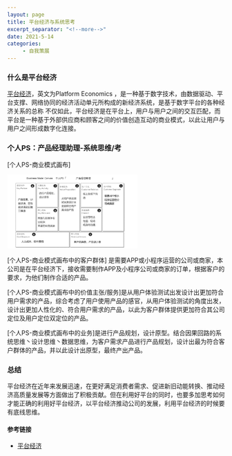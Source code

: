 ```yaml
---
layout: page
title: 平台经济与系统思考
excerpt_separator: "<!--more-->"
date: 2021-5-14
categories:
     - 自我策展
---
```


### 什么是平台经济

[平台经济]( https://baike.baidu.com/item/%E5%B9%B3%E5%8F%B0%E7%BB%8F%E6%B5%8E/10162398?fr=aladdin)，英文为Platform Economics ，是一种基于数字技术，由数据驱动、平台支撑、网络协同的经济活动单元所构成的新经济系统，是基于数字平台的各种经济关系的总称
不仅如此，平台经济是在平台上，用户与用户之间的交互匹配，而平台是一种基于外部供应商和顾客之间的价值创造互动的商业模式，以此让用户与用户之间形成数字化连接。

 <!--more-->

### 个人PS：产品经理助理-系统思维/考

[个人PS-商业模式画布]


<img src="/assets/images/geren.png" width="60%">


[个人PS-商业模式画布中的客户群体] 是需要APP或小程序运营的公司或商家，本公司是在平台经济下，接收需要制作APP及小程序公司或商家的订单，根据客户的要求，为他们制作合适的产品。

[个人PS-商业模式画布中的价值主张/服务]是从用户体验测试出发设计出更加符合用户需求的产品，综合考虑了用户使用产品的感官，从用户体验测试的角度出发，设计出更加人性化的、符合用户需求的产品，以此为客户群体提供更加符合其公司定位及用户定位双定位的产品。

[个人PS-商业模式画布中的业务]是进行产品规划，设计原型。结合因果回路的系统思维丶设计思维丶数据思维，为客户需求产品进行产品规划，设计出最为符合客户群体的产品，并以此设计出原型，最终产出产品。

### 总结

平台经济在近年来发展迅速，在更好满足消费者需求、促进新旧动能转换、推动经济高质量发展等方面做出了积极贡献。但在利用好平台的同时，也要多加思考如何才能正确的利用好平台经济，以平台经济推动公司的发展，利用平台经济的时候要有底线思维。

#### 参考链接

* [平台经济]( https://baike.baidu.com/item/%E5%B9%B3%E5%8F%B0%E7%BB%8F%E6%B5%8E/10162398?fr=aladdin)

